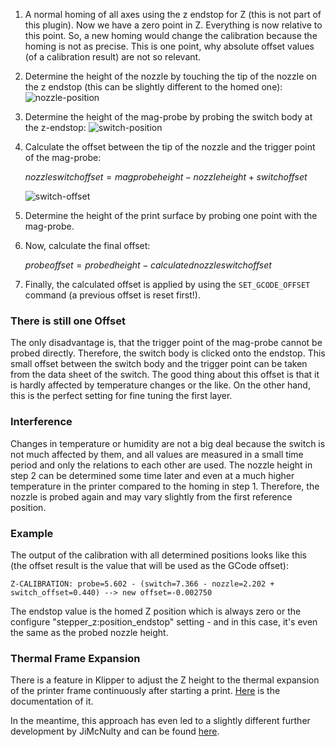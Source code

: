 1. A normal homing of all axes using the z endstop for Z (this is not part of this plugin).
   Now we have a zero point in Z. Everything is now relative to this point. So, a new
   homing would change the calibration because the homing is not as precise. This is one point,
   why absolute offset values (of a calibration result) are not so relevant.
2. Determine the height of the nozzle by touching the tip of the nozzle on the z endstop
   (this can be slightly different to the homed one):
   ![nozzle-position](https://user-images.githubusercontent.com/28778989/221304410-21439073-023c-474f-bcf8-0866a8ee4d4b.png)
3. Determine the height of the mag-probe by probing the switch body at the z-endstop:
   ![switch-position](https://user-images.githubusercontent.com/28778989/221304459-a0b864e3-7af3-46c8-ab76-5535110f7144.png)
4. Calculate the offset between the tip of the nozzle and the trigger point of the
   mag-probe:

   $nozzle switch offset = mag probe height - nozzle height + switch offset$

   ![switch-offset](https://user-images.githubusercontent.com/28778989/221304654-1bbe52f5-72d2-4b41-a6ba-b78dfe3da72c.png)

5. Determine the height of the print surface by probing one point with the mag-probe.
6. Now, calculate the final offset:

   $probe offset = probed height - calculated nozzle switch offset$

7. Finally, the calculated offset is applied by using the `SET_GCODE_OFFSET` command
   (a previous offset is reset first!).

### There is still one Offset

The only disadvantage is, that the trigger point of the mag-probe cannot be probed directly.
Therefore, the switch body is clicked onto the endstop. This small offset between the
switch body and the trigger point can be taken from the data sheet of the switch. The good thing
about this offset is that it is hardly affected by temperature changes or the like. On the other
hand, this is the perfect setting for fine tuning the first layer.

### Interference

Changes in temperature or humidity are not a big deal because the switch is not much
affected by them, and all values are measured in a small time period and only the relations
to each other are used. The nozzle height in step 2 can be determined some time later and even
at a much higher temperature in the printer compared to the homing in step 1. Therefore, the
nozzle is probed again and may vary slightly from the first reference position.

### Example

The output of the calibration with all determined positions looks like this
(the offset result is the value that will be used as the GCode offset):

```text
Z-CALIBRATION: probe=5.602 - (switch=7.366 - nozzle=2.202 + switch_offset=0.440) --> new offset=-0.002750
```

The endstop value is the homed Z position which is always zero or the configure
"stepper_z:position_endstop" setting - and in this case, it's even the same as the
probed nozzle height.

### Thermal Frame Expansion

There is a feature in Klipper to adjust the Z height to the thermal expansion of the
printer frame continuously after starting a print. [Here](https://www.klipper3d.org/Config_Reference.html#z_thermal_adjust)
is the documentation of it.

In the meantime, this approach has even led to a slightly different further development
by JiMcNulty and can be found [here](https://github.com/JiMcNulty/FDC).
